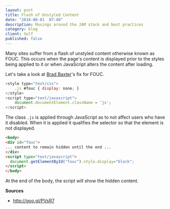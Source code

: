 ```yaml
---
layout: post
title: Flash of Unstyled Content
date: "2018-08-01  07:40"
description: Musings around the JAM stack and best practices
category: blog
client: Self
published: false
---
```


Many sites suffer from a flash of unstyled content otherwise known as FOUC. This occurs when the page's content is displayed prior to the styles being applied to it or when JavaScript alters the content after loading. 

Let's take a look at [Brad Baxter](http://goo.gl/PVsR7)'s fix for FOUC.

``` javascript
<style type="text/css">
    .js #fouc { display: none; }
</style>
<script type="text/javascript">
    document.documentElement.className = 'js';
</script>
```

The class `.js` is applied through JavaScript as to not affect users who have it disabled. When it is applied it qualifies the selector so that the element is not displayed. 

``` html
<body>
<div id="fouc">
... content to remain hidden until the end ...
</div>
<script type="text/javascript">
  document.getElementById("fouc").style.display="block";
</script>
</body>
```

At the end of the body, the script will show the hidden content.




**Sources**
- http://goo.gl/PVsR7
